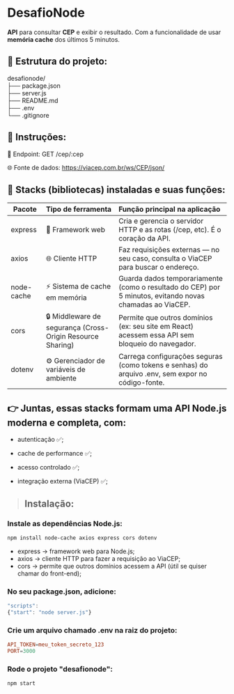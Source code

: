 # DesafioNode
**API** para consultar **CEP** e exibir o resultado. Com a funcionalidade de usar **memória cache** dos últimos 5 minutos.

## 📁 Estrutura do projeto:

desafionode/   
├── package.json   
├── server.js   
├── README.md   
├── .env   
└── .gitignore


## 📄 Instruções:

🔗 Endpoint: GET /cep/:cep

🌐 Fonte de dados: https://viacep.com.br/ws/CEP/json/


## 🧩 Stacks (bibliotecas) instaladas e suas funções:

| Pacote | Tipo de ferramenta | Função principal na aplicação |
| ------------- |:-------------|:-------------|
| express | 🧠 Framework web | Cria e gerencia o servidor HTTP e as rotas (/cep, etc). É o coração da API. |
| axios | 🌐 Cliente HTTP | Faz requisições externas — no seu caso, consulta o ViaCEP para buscar o endereço. |
| node-cache |⚡ Sistema de cache em memória | Guarda dados temporariamente (como o resultado do CEP) por 5 minutos, evitando novas chamadas ao ViaCEP. | 
| cors | 🔒 Middleware de segurança (Cross-Origin Resource Sharing) | Permite que outros domínios (ex: seu site em React) acessem essa API sem bloqueio do navegador. |
| dotenv | ⚙️ Gerenciador de variáveis de ambiente | Carrega configurações seguras (como tokens e senhas) do arquivo .env, sem expor no código-fonte. |

## 👉 Juntas, essas stacks formam uma API Node.js moderna e completa, com:

- autenticação ✅;

- cache de performance ✅;

- acesso controlado ✅;

- integração externa (ViaCEP) ✅;

> ## Instalação:

### Instale as dependências Node.js: 

```bash
npm install node-cache axios express cors dotenv
```

- express → framework web para Node.js;
- axios → cliente HTTP para fazer a requisição ao ViaCEP;
- cors → permite que outros domínios acessem a API (útil se quiser chamar do front-end);

### No seu package.json, adicione:

 ```js
 "scripts":
 {"start": "node server.js"}
 ```

### Crie um arquivo chamado .env na raiz do projeto:

 ```conf
 API_TOKEN=meu_token_secreto_123
 PORT=3000
 ```

### Rode o projeto "desafionode":

```bash
npm start
```
